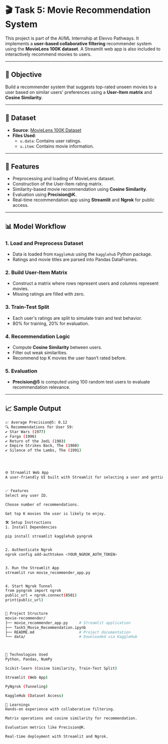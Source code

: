# 🎬 Task 5: Movie Recommendation System

This project is part of the AI/ML Internship at Elevvo Pathways. It implements a **user-based collaborative filtering** recommender system using the **MovieLens 100K dataset**. A Streamlit web app is also included to interactively recommend movies to users.

---

## 📌 Objective

Build a recommender system that suggests top-rated unseen movies to a user based on similar users' preferences using a **User-Item matrix** and **Cosine Similarity**.

---

## 📁 Dataset

- **Source**: [MovieLens 100K Dataset](https://www.kaggle.com/datasets/prajitdatta/movielens-100k-dataset)
- **Files Used**:
  - `u.data`: Contains user ratings.
  - `u.item`: Contains movie information.

---

## 🚀 Features

- Preprocessing and loading of MovieLens dataset.
- Construction of the User-Item rating matrix.
- Similarity-based movie recommendation using **Cosine Similarity**.
- Evaluation using **Precision@K**.
- Real-time recommendation app using **Streamlit** and **Ngrok** for public access.

---

## 📊 Model Workflow

### 1. Load and Preprocess Dataset
- Data is loaded from `KaggleHub` using the `kagglehub` Python package.
- Ratings and movie titles are parsed into Pandas DataFrames.

### 2. Build User-Item Matrix
- Construct a matrix where rows represent users and columns represent movies.
- Missing ratings are filled with zero.

### 3. Train-Test Split
- Each user's ratings are split to simulate train and test behavior.
- 80% for training, 20% for evaluation.

### 4. Recommendation Logic
- Compute **Cosine Similarity** between users.
- Filter out weak similarities.
- Recommend top K movies the user hasn’t rated before.

### 5. Evaluation
- **Precision@5** is computed using 100 random test users to evaluate recommendation relevance.

---

## 📈 Sample Output

```bash
📈 Average Precision@5: 0.12
🔍 Recommendations for User 59:
✔️ Star Wars (1977)
✔️ Fargo (1996)
✔️ Return of the Jedi (1983)
✔️ Empire Strikes Back, The (1980)
✔️ Silence of the Lambs, The (1991)




🌐 Streamlit Web App
A user-friendly UI built with Streamlit for selecting a user and getting recommended movies interactively.


✅ Features
Select any user ID.

Choose number of recommendations.

Get top K movies the user is likely to enjoy.

🛠 Setup Instructions
1. Install Dependencies

pip install streamlit kagglehub pyngrok


2. Authenticate Ngrok
ngrok config add-authtoken <YOUR_NGROK_AUTH_TOKEN>


3. Run the Streamlit App
streamlit run movie_recommender_app.py


4. Start Ngrok Tunnel
from pyngrok import ngrok
public_url = ngrok.connect(8501)
print(public_url)


📂 Project Structure
movie-recommender/
├── movie_recommender_app.py     # Streamlit application
├── Task5_Movie_Recommendation.ipynb
├── README.md                    # Project documentation
└── data/                        # Downloaded via KaggleHub



📌 Technologies Used
Python, Pandas, NumPy

Scikit-learn (Cosine Similarity, Train-Test Split)

Streamlit (Web App)

PyNgrok (Tunneling)

KaggleHub (Dataset Access)

🧠 Learnings
Hands-on experience with collaborative filtering.

Matrix operations and cosine similarity for recommendation.

Evaluation metrics like Precision@K.

Real-time deployment with Streamlit and Ngrok.